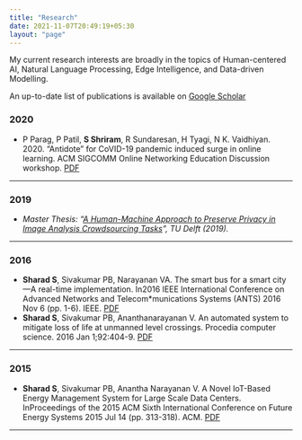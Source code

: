 ```yaml
---
title: "Research"
date: 2021-11-07T20:49:19+05:30
layout: "page"
---
```


My current research interests are broadly in the topics of Human-centered AI, Natural Language Processing, Edge Intelligence, and Data-driven Modelling.

An up-to-date list of publications is available on [Google Scholar](https://scholar.google.com/citations?user=N4S2OC0AAAAJ&hl=en)

### 2020
- P Parag, P Patil, **S Shriram**, R Sundaresan, H Tyagi, N K. Vaidhiyan. 2020. “Antidote” for CoVID-19 pandemic induced surge in online learning. ACM SIGCOMM Online Networking Education Discussion workshop. [PDF](http://gaia.cs.umass.edu/sigcomm_education_workshop_2020/papers/sigcommedu20-final36.pdf)

---
### 2019
- *Master Thesis: “[A Human-Machine Approach to Preserve Privacy in Image Analysis Crowdsourcing Tasks](https://repository.tudelft.nl/islandora/object/uuid:30846529-9080-4945-8502-dc962ec00bf3)”, TU Delft (2019).*

---
### 2016
- **Sharad S**, Sivakumar PB, Narayanan VA. The smart bus for a smart city—A real-time implementation. In2016 IEEE International Conference on Advanced Networks and Telecom*munications Systems (ANTS) 2016 Nov 6 (pp. 1-6). IEEE. [PDF](https://ieeexplore.ieee.org/abstract/document/7947850)
- **Sharad S**, Sivakumar PB, Ananthanarayanan V. An automated system to mitigate loss of life at unmanned level crossings. Procedia computer science. 2016 Jan 1;92:404-9. [PDF](https://www.sciencedirect.com/science/article/pii/S1877050916316532)
---
### 2015
- **Sharad S**, Sivakumar PB, Anantha Narayanan V. A Novel IoT-Based Energy Management System for Large Scale Data Centers. InProceedings of the 2015 ACM Sixth International Conference on Future Energy Systems 2015 Jul 14 (pp. 313-318). ACM. [PDF](https://dl.acm.org/doi/10.1145/2768510.2768520)
---
